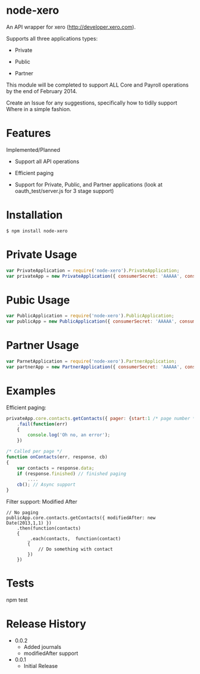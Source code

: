 node-xero
===========
An API wrapper for xero (http://developer.xero.com).

Supports all three applications types:

* Private

* Public

* Partner

This module will be completed to support ALL Core and Payroll operations by the end of February 2014.

Create an Issue for any suggestions, specifically how to tidily support Where in a simple fashion.

Features
========
Implemented/Planned

* Support all API operations

* Efficient paging

* Support for Private, Public, and Partner applications (look at oauth_test/server.js for 3 stage support)


Installation
============

    $ npm install node-xero


Private Usage
=============
```javascript
var PrivateApplication = require('node-xero').PrivateApplication;
var privateApp = new PrivateApplication({ consumerSecret: 'AAAAA', consumerKey: 'BBBBBB', privateKeyPath: './cert/privatekey.pem'});
```


Pubic Usage
=============
```javascript
var PublicApplication = require('node-xero').PublicApplication;
var publicApp = new PublicApplication({ consumerSecret: 'AAAAA', consumerKey: 'BBBBBB'});
```

Partner Usage
=============
```javascript
var ParnetApplication = require('node-xero').PartnerApplication;
var partnerApp = new PartnerApplication({ consumerSecret: 'AAAAA', consumerKey: 'BBBBBB', privateKeyPath: './cert/privatekey.pem', sslCertPath: './cert/ssl.crt'});
```

Examples
========
Efficient paging:

```javascript
privateApp.core.contacts.getContacts({ pager: {start:1 /* page number */, callback:onContacts}})
    .fail(function(err)
    {
        console.log('Oh no, an error');
    })

/* Called per page */
function onContacts(err, response, cb)
{
    var contacts = response.data;
    if (response.finished) // finished paging
        ....
    cb(); // Async support
}

```

Filter support: Modified After
```
// No paging
publicApp.core.contacts.getContacts({ modifiedAfter: new Date(2013,1,1) })
    .then(function(contacts)
    {
        _.each(contacts,  function(contact)
        {
            // Do something with contact
        })
    })

```


Tests
==========

npm test


Release History
==============

* 0.0.2
    - Added journals
    - modifiedAfter support
* 0.0.1
    - Initial Release
